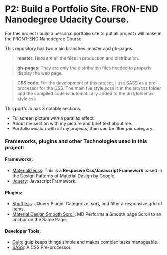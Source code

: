 # P2: Build a Portfolio Site. FRON-END Nanodegree Udacity Course.

For this project i build a personal portfolio site to put all project i will make in the FRONT-END Nanodegree Course.

This repository has two main branches: master and gh-pages.

> **master**: Here are all the files in production and distribution.

> **gh-pages**: They are only the distribution files needed to properly display the web page.

> **CSS code**: For the development of this project, i use SASS as a pre-processor for the CSS. The main file style.scss is in the src/css folder and the compiled code is automatically added to the dist/folder as style.css.

This portfolio has 3 notable sections.

* Fullscreen picture with a parallax effect.
* About me section with my picture and brief text about me.
* Portfolio section with all my projects, then can be filter per category.

### Frameworks, plugins and other Technologies used in this project:

#### Frameworks:

* [Materializecss](http://materializecss.com/getting-started.html): This is a **Resposive Css/Javascript Framework** based in the Design Patterns of Material Design by Google.
* [Jquery](https://jquery.com/): Javascript Framework.

#### Plugins:

* [Shuffle.js](https://github.com/Vestride/Shuffle): JQuery Plugin. Categorize, sort, and filter a responsive grid of items.
* [Material Design Smooth Scroll](http://www.mirchu.net/material-design-smooth-scroll/): MD Performs a Smooth page Scroll to an anchor on the Same Page.

#### Developer Tools:

* [Gulp](http://gulpjs.com/): gulp keeps things simple and makes complex tasks manageable.
* [SASS](http://sass-lang.com/): A CSS Pre-processor.